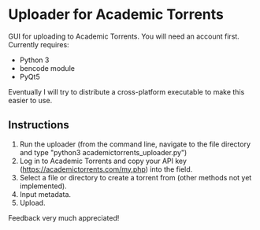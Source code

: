 Uploader for Academic Torrents
==============================

GUI for uploading to Academic Torrents.  You will need an account first.  Currently requires:
- Python 3
- bencode module
- PyQt5

Eventually I will try to distribute a cross-platform executable to make this easier to use.

Instructions
------------

1. Run the uploader (from the command line, navigate to the file directory and type "python3 academictorrents_uploader.py")
2. Log in to Academic Torrents and copy your API key (https://academictorrents.com/my.php) into the field.
3. Select a file or directory to create a torrent from (other methods not yet implemented).
4. Input metadata.
5. Upload.

Feedback very much appreciated!
